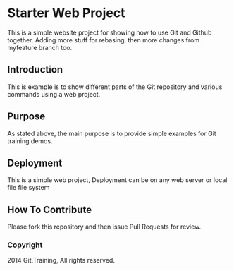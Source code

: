 # Starter Web Project

This is a simple website project for
showing how to use Git and Github together.
Adding more stuff for rebasing, then
more changes from myfeature branch too.

## Introduction

This is example is to show different parts
of the Git repository and various commands
using a web project.

## Purpose

As stated above, the main purpose is to
provide simple examples for Git training
demos.

## Deployment

This is a simple web project, Deployment
can be on any web server or local file
file system

## How To Contribute

Please fork this repository and then issue Pull Requests
for review.

### Copyright
2014 Git.Training, All rights reserved.
